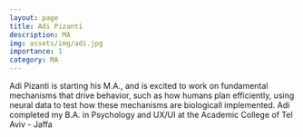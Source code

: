 ```yaml
---
layout: page
title: Adi Pizanti
description: MA
img: assets/img/adi.jpg
importance: 1
category: MA
---
```


<p>
  Adi Pizanti is starting his M.A., and is excited to work on fundamental mechanisms that drive behavior, such as how humans plan efficiently, using
  neural data to test how these mechanisms are biologicall implemented. Adi completed my B.A. in Psychology and UX/UI at the Academic College of Tel
  Aviv - Jaffa
</p>
